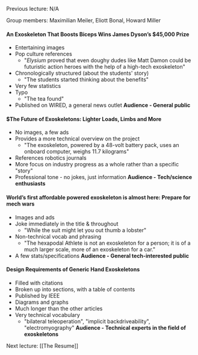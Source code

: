 Previous lecture: N/A

Group members: Maximilian Meiler, Eliott Bonal, Howard Miller


#### An Exoskeleton That Boosts Biceps Wins James Dyson’s $45,000 Prize
- Entertaining images
- Pop culture references
	- "_Elysium_ proved that even doughy dudes like Matt Damon could be futuristic action heroes with the help of a high-tech exoskeleton"
- Chronologically structured (about the students' story)
	- "The students started thinking about the benefits"
- Very few statistics
- Typo
	- "The tea found"
- Published on WIRED, a general news outlet
**Audience - General public**

#### $The Future of Exoskeletons: Lighter Loads, Limbs and More 
- No images, a few ads
- Provides a more technical overview on the project
	- "The exoskeleton, powered by a 48-volt battery pack, uses an onboard computer, weighs 11.7 kilograms"
- References robotics journals
- More focus on industry progress as a whole rather than a specific "story"
- Professional tone - no jokes, just information
**Audience - Tech/science enthusiasts**

#### World’s first affordable powered exoskeleton is almost here: Prepare for mech wars 
- Images and ads
- Joke immediately in the title & throughout
	- "While the suit might let you out thumb a lobster"
- Non-technical vocab and phrasing
	- "The hexapodal Athlete is not an exoskeleton for a person; it is of a much larger scale, more of an exoskeleton for a car."
- A few stats/specifications
**Audience - General tech-interested public**

#### Design Requirements of Generic Hand Exoskeletons
- Filled with citations
- Broken up into sections, with a table of contents
- Published by IEEE
- Diagrams and graphs
- Much longer than the other articles
- Very technical vocabulary
	- "bilateral teleoperation", "implicit backdriveability", "electromyography"
**Audience - Technical experts in the field of exoskeletons**


Next lecture: [[The Resume]]